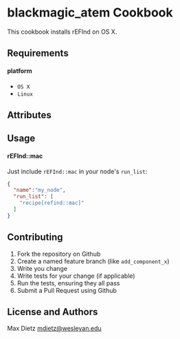 blackmagic_atem Cookbook
====================
This cookbook installs rEFInd on OS X.

Requirements
------------
#### platform
- `OS X`
- `Linux`

Attributes
----------

Usage
-----
#### rEFInd::mac

Just include `rEFInd::mac` in your node's `run_list`:

```json
{
  "name":"my_node",
  "run_list": [
    "recipe[refind::mac]"
  ]
}
```

Contributing
------------

1. Fork the repository on Github
2. Create a named feature branch (like `add_component_x`)
3. Write you change
4. Write tests for your change (if applicable)
5. Run the tests, ensuring they all pass
6. Submit a Pull Request using Github

License and Authors
-------------------
Max Dietz <mdietz@wesleyan.edu>
